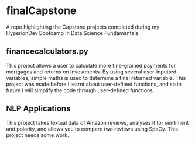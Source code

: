 # finalCapstone

A repo highlighting the Capstone projects completed during my HyperionDev Bootcamp in Data Science Fundamentals.

## financecalculators.py

This project allows a user to calculate more fine-grained payments for mortgages and returns on investments. By using several user-inputted variables, simple maths is used to determine a final returned variable. This project was made before I learnt about user-defined functions, and so in future I will simplify the code through user-defined functions.

## NLP Applications

This project takes textual data of Amazon reviews, analyses it for sentiment and polarity, and allows you to compare two reviews using SpaCy. This project needs some work.
